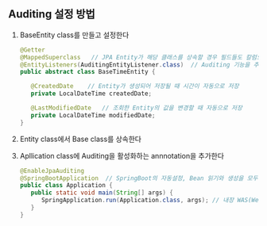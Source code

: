 ## Auditing 설정 방법
1. BaseEntity class를 만들고 설정한다
   ~~~java
   @Getter
   @MappedSuperclass   // JPA Entity가 해당 클래스를 상속할 경우 필드들도 칼럼으로 인식하도록
   @EntityListeners(AuditingEntityListener.class)  // Auditing 기능을 추가
   public abstract class BaseTimeEntity {

      @CreatedDate    // Entity가 생성되어 저장될 때 시간이 자동으로 저장
      private LocalDateTime createdDate;

      @LastModifiedDate   // 조회한 Entity의 값을 변경할 때 자동으로 저장
      private LocalDateTime modifiedDate;
   }
   ~~~

2. Entity class에서 Base class를 상속한다
3. Apllication class에 Auditing을 활성화하는 annnotation을 추가한다
   ~~~java
   @EnableJpaAuditing
   @SpringBootApplication  // SpringBoot의 자동설정, Bean 읽기와 생성을 모두 자동으로 설정
   public class Application {
      public static void main(String[] args) {
         SpringApplication.run(Application.class, args); // 내장 WAS(Web Application Server)를 실행
      }
   }
   ~~~
